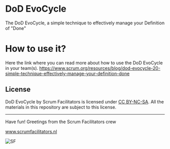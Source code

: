 # DoD EvoCycle
The DoD EvoCycle, a simple technique to effectively manage your Definition of "Done"

# How to use it?
Here the link where you can read more about how to use the DoD EvoCycle in your team(s).
https://www.scrum.org/resources/blog/dod-evocycle-20-simple-technique-effectively-manage-your-definition-done

## License

DoD EvoCycle by Scrum Facilitators is licensed under [CC BY-NC-SA](https://creativecommons.org/licenses/by-nc-sa/4.0/). All the materials in this repository are subject to this license. 

***

Have fun!
Greetings from the Scrum Facilitators crew

www.scrumfacilitators.nl

![SF](https://www.scrumfacilitators.nl/wp-content/uploads/2020/04/cropped-SCRUMFACILITATOR_Mesa-de-trabajo-1-150x150-1-1.png)
